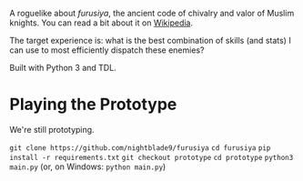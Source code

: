 A roguelike about *furusiya*, the ancient code of chivalry and valor of Muslim knights. You can read a bit about it on [Wikipedia](https://en.wikipedia.org/wiki/Furusiyya).

The target experience is: what is the best combination of skills (and stats) I can use to most efficiently dispatch these enemies?

Built with Python 3 and TDL.

# Playing the Prototype

We're still prototyping.

`git clone https://github.com/nightblade9/furusiya`
`cd furusiya`
`pip install -r requirements.txt`
`git checkout prototype`
`cd prototype`
`python3 main.py` (or, on Windows: `python main.py`)